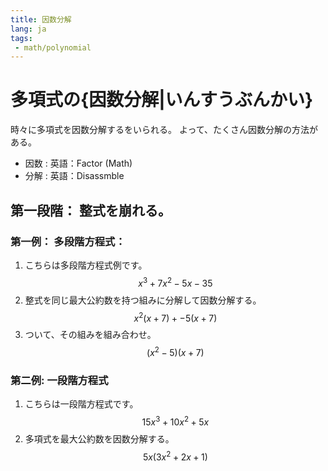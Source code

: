 ```yaml
---
title: 因数分解
lang: ja
tags:
 - math/polynomial
---
```

# 多項式の{因数分解|いんすうぶんかい}
時々に多項式を因数分解するをいられる。 よって、たくさん因数分解の方法がある。

- 因数 : 英語：Factor (Math)
- 分解 : 英語：Disassmble 


## 第一段階： 整式を崩れる。
### 第一例： 多段階方程式：
1. こちらは多段階方程式例です。
$$
x^3+7x^2-5x-35
$$
2. 整式を同じ最大公約数を持つ組みに分解して因数分解する。
$$
x^2(x+7)+-5(x+7)
$$
3. ついて、その組みを組み合わせ。　
$$
(x^2-5)(x+7)
$$

### 第二例: 一段階方程式
1. こちらは一段階方程式です。
$$
15x^3+10x^2+5x
$$
2. 多項式を最大公約数を因数分解する。
$$
5x(3x^2+2x+1)
$$
